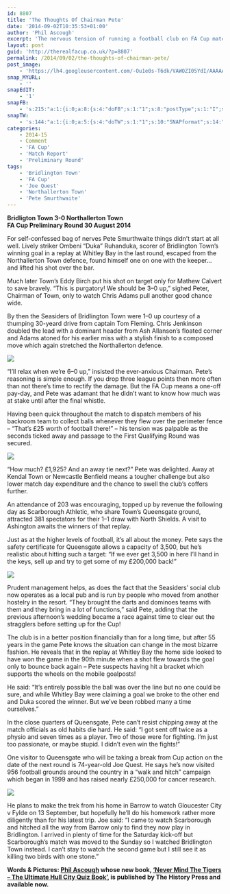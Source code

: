 ```yaml
---
id: 8807
title: 'The Thoughts Of Chairman Pete'
date: '2014-09-02T10:35:53+01:00'
author: 'Phil Ascough'
excerpt: 'The nervous tension of running a football club on FA Cup match day. Phil Asough talks to Bridlington Town''s Pete Smurthwaite.'
layout: post
guid: 'http://therealfacup.co.uk/?p=8807'
permalink: /2014/09/02/the-thoughts-of-chairman-pete/
post_image:
    - 'https://lh4.googleusercontent.com/-Ou1e0s-T6dk/VAWOZI05YdI/AAAAAAAAEz4/ii7eeIEu8BI/w761-h507-no/IMG_3099.JPG'
snap_MYURL:
    - ''
snapEdIT:
    - '1'
snapFB:
    - 's:215:"a:1:{i:0;a:8:{s:4:"doFB";s:1:"1";s:8:"postType";s:1:"I";s:10:"AttachPost";s:1:"2";s:10:"SNAPformat";s:13:"%TITLE% %URL%";s:9:"isAutoImg";s:1:"A";s:8:"imgToUse";s:0:"";s:9:"isAutoURL";s:1:"A";s:8:"urlToUse";s:0:"";}}";'
snapTW:
    - 's:144:"a:1:{i:0;a:5:{s:4:"doTW";s:1:"1";s:10:"SNAPformat";s:14:"%TITLE% %SURL%";s:8:"attchImg";s:1:"0";s:9:"isAutoImg";s:1:"A";s:8:"imgToUse";s:0:"";}}";'
categories:
    - 2014-15
    - Comment
    - 'FA Cup'
    - 'Match Report'
    - 'Preliminary Round'
tags:
    - 'Bridlington Town'
    - 'FA Cup'
    - 'Joe Quest'
    - 'Northallerton Town'
    - 'Pete Smurthwaite'
---
```


**Bridligton Town 3-0 Northallerton Town**  
 **FA Cup Preliminary Round 30 August 2014**

For self-confessed bag of nerves Pete Smurthwaite things didn’t start at all well. Lively striker Ombeni “Duka” Ruhanduka, scorer of Bridlington Town’s winning goal in a replay at Whitley Bay in the last round, escaped from the Northallerton Town defence, found himself one on one with the keeper… and lifted his shot over the bar.

Much later Town’s Eddy Birch put his shot on target only for Mathew Calvert to save bravely. “This is purgatory! We should be 3–0 up,” sighed Peter, Chairman of Town, only to watch Chris Adams pull another good chance wide.

By then the Seasiders of Bridlington Town were 1–0 up courtesy of a thumping 30-yeard drive from captain Tom Fleming. Chris Jenkinson doubled the lead with a dominant header from Ash Allanson’s floated corner and Adams atoned for his earlier miss with a stylish finish to a composed move which again stretched the Northallerton defence.

![](https://lh6.googleusercontent.com/-XxmpPh58WfQ/VAWOXxsb4KI/AAAAAAAAEzs/HRsQBPUEfD4/w676-h507-no/IMG_3094.JPG)

“I’ll relax when we’re 6–0 up,” insisted the ever-anxious Chairman. Pete’s reasoning is simple enough. If you drop three league points then more often than not there’s time to rectify the damage. But the FA Cup means a one-off pay-day, and Pete was adamant that he didn’t want to know how much was at stake until after the final whistle.

Having been quick throughout the match to dispatch members of his backroom team to collect balls whenever they flew over the perimeter fence – “That’s £25 worth of football there!” – his tension was palpable as the seconds ticked away and passage to the First Qualifying Round was secured.

![](https://lh4.googleusercontent.com/-IXJ2Qk28jXM/VAWObS3P9KI/AAAAAAAAE0E/URAJAgg0gXg/w760-h507-no/IMG_3102.JPG)

“How much? £1,925? And an away tie next?” Pete was delighted. Away at Kendal Town or Newcastle Benfield means a tougher challenge but also lower match day expenditure and the chance to swell the club’s coffers further.

An attendance of 203 was encouraging, topped up by revenue the following day as Scarborough Athletic, who share Town’s Queensgate ground, attracted 381 spectators for their 1–1 draw with North Shields. A visit to Ashington awaits the winners of that replay.

Just as at the higher levels of football, it’s all about the money. Pete says the safety certificate for Queensgate allows a capacity of 3,500, but he’s realistic about hitting such a target: “If we ever get 3,500 in here I’ll hand in the keys, sell up and try to get some of my £200,000 back!”

![](https://lh4.googleusercontent.com/-Ou1e0s-T6dk/VAWOZI05YdI/AAAAAAAAEz4/ii7eeIEu8BI/w761-h507-no/IMG_3099.JPG)

Prudent management helps, as does the fact that the Seasiders’ social club now operates as a local pub and is run by people who moved from another hostelry in the resort. “They brought the darts and dominoes teams with them and they bring in a lot of functions,” said Pete, adding that the previous afternoon’s wedding became a race against time to clear out the stragglers before setting up for the Cup!

The club is in a better position financially than for a long time, but after 55 years in the game Pete knows the situation can change in the most bizarre fashion. He reveals that in the replay at Whitley Bay the home side looked to have won the game in the 90th minute when a shot flew towards the goal only to bounce back again – Pete suspects having hit a bracket which supports the wheels on the mobile goalposts!

He said: “It’s entirely possible the ball was over the line but no one could be sure, and while Whitley Bay were claiming a goal we broke to the other end and Duka scored the winner. But we’ve been robbed many a time ourselves.”

In the close quarters of Queensgate, Pete can’t resist chipping away at the match officials as old habits die hard. He said: “I got sent off twice as a physio and seven times as a player. Two of those were for fighting. I’m just too passionate, or maybe stupid. I didn’t even win the fights!”

One visitor to Queensgate who will be taking a break from Cup action on the date of the next round is 74-year-old Joe Quest. He says he’s now visited 956 football grounds around the country in a “walk and hitch” campaign which began in 1999 and has raised nearly £250,000 for cancer research.

![](https://lh5.googleusercontent.com/-zdpLT8SW6CA/VAWOaH20l7I/AAAAAAAAEz8/aJUpjZ9qOBc/w337-h506-no/IMG_3096.JPG)

He plans to make the trek from his home in Barrow to watch Gloucester City v Fylde on 13 September, but hopefully he’ll do his homework rather more diligently than for his latest trip. Joe said: “I came to watch Scarborough and hitched all the way from Barrow only to find they now play in Bridlington. I arrived in plenty of time for the Saturday kick-off but Scarborough’s match was moved to the Sunday so I watched Bridlington Town instead. I can’t stay to watch the second game but I still see it as killing two birds with one stone.”

**Words &amp; Pictures: [Phil Ascough](https://twitter.com/audaciouschip) whose new book, [‘Never Mind The Tigers – The Ultimate Hull City Quiz Book’](http://www.amazon.co.uk/Never-Mind-Tigers-Ultimate-Hull/dp/0752497642), is published by The History Press and available now.**